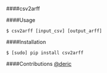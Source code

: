 ####csv2arff

####Usage

    $ csv2arff [input_csv] [output_arff]

####Installation

```
$ [sudo] pip install csv2arff
```


####Contributions
[@deric](https://github.com/deric)